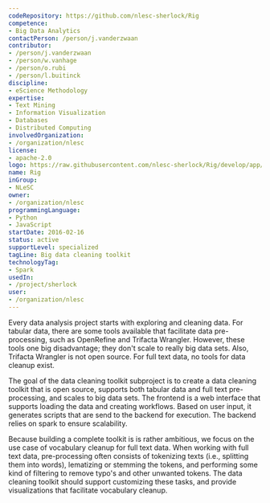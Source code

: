 ```yaml
---
codeRepository: https://github.com/nlesc-sherlock/Rig
competence:
- Big Data Analytics
contactPerson: /person/j.vanderzwaan
contributor:
- /person/j.vanderzwaan
- /person/w.vanhage
- /person/o.rubi
- /person/l.buitinck
discipline:
- eScience Methodology
expertise:
- Text Mining
- Information Visualization
- Databases
- Distributed Computing
involvedOrganization:
- /organization/nlesc
license:
- apache-2.0
logo: https://raw.githubusercontent.com/nlesc-sherlock/Rig/develop/app/images/noun_95045_cc.png
name: Rig
inGroup:
- NLeSC
owner:
- /organization/nlesc
programmingLanguage:
- Python
- JavaScript
startDate: 2016-02-16
status: active
supportLevel: specialized
tagLine: Big data cleaning toolkit
technologyTag:
- Spark
usedIn:
- /project/sherlock
user:
- /organization/nlesc
---
```

Every data analysis project starts with exploring and cleaning data. For tabular data, there are some tools available that facilitate data pre-processing, such as OpenRefine and Trifacta Wrangler. However, these tools one big disadvantage; they don't scale to really big data sets. Also, Trifacta Wrangler is not open source. For full text data, no tools for data cleanup exist.

The goal of the data cleaning toolkit subproject is to create a data cleaning toolkit that is open source, supports both tabular data and full text pre-processing, and scales to big data sets. The frontend is a web interface that supports loading the data and creating workflows. Based on user input, it generates scripts that are send to the backend for execution. The backend relies on spark to ensure scalability.

Because building a complete toolkit is is rather ambitious, we focus on the use case of vocabulary cleanup for full text data. When working with full text data, pre-processing often consists of tokenizing texts (i.e., splitting them into words), lematizing or stemming the tokens, and performing some kind of filtering to remove typo's and other unwanted tokens. The data cleaning toolkit should support customizing these tasks, and provide visualizations that facilitate vocabulary cleanup.
